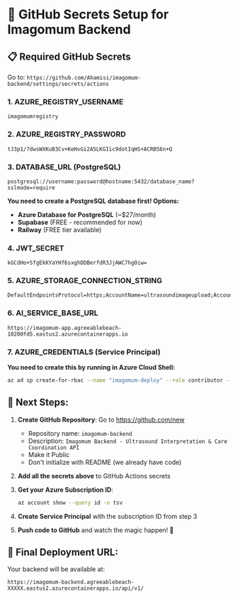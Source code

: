 # 🔑 GitHub Secrets Setup for Imagomum Backend

## 📋 **Required GitHub Secrets**

Go to: `https://github.com/Ahamisi/imagomum-backend/settings/secrets/actions`

### **1. AZURE_REGISTRY_USERNAME**
```
imagomumregistry
```

### **2. AZURE_REGISTRY_PASSWORD**
```
tJ3p1/7dwsWXKuB3Cv+KeHvGi2A5LKGIic9dotIqHS+ACRB56n+Q
```

### **3. DATABASE_URL** (PostgreSQL)
```
postgresql://username:password@hostname:5432/database_name?sslmode=require
```
**You need to create a PostgreSQL database first! Options:**
- **Azure Database for PostgreSQL** (~$27/month)
- **Supabase** (FREE - recommended for now)
- **Railway** (FREE tier available)

### **4. JWT_SECRET**
```
kGCdHo+SfgEkKYaYHf6sxghDDBerfdR3JjAWC7hgOiw=
```

### **5. AZURE_STORAGE_CONNECTION_STRING**
```
DefaultEndpointsProtocol=https;AccountName=ultrasoundimageupload;AccountKey=jPFkRlFEctbO5R8647WyyNte8KjGPtqtlPiZMjn9S+fNMQ8sBqQ/5q/0/O7EXTjswCvjdb65s+SU+AStZmjTJg==;EndpointSuffix=core.windows.net
```

### **6. AI_SERVICE_BASE_URL**
```
https://imagomum-app.agreeablebeach-10200fd5.eastus2.azurecontainerapps.io
```

### **7. AZURE_CREDENTIALS** (Service Principal)
**You need to create this by running in Azure Cloud Shell:**
```bash
az ad sp create-for-rbac --name "imagomum-deploy" --role contributor --scopes /subscriptions/YOUR_SUBSCRIPTION_ID/resourceGroups/Imago-mum --sdk-auth
```

## 🚀 **Next Steps:**

1. **Create GitHub Repository**: Go to https://github.com/new
   - Repository name: `imagomum-backend`
   - Description: `Imagomum Backend - Ultrasound Interpretation & Care Coordination API`
   - Make it Public
   - Don't initialize with README (we already have code)

2. **Add all the secrets above** to GitHub Actions secrets

3. **Get your Azure Subscription ID**:
   ```bash
   az account show --query id -o tsv
   ```

4. **Create Service Principal** with the subscription ID from step 3

5. **Push code to GitHub** and watch the magic happen! 🎉

## 🎯 **Final Deployment URL:**
Your backend will be available at:
```
https://imagomum-backend.agreeablebeach-XXXXX.eastus2.azurecontainerapps.io/api/v1/
```
